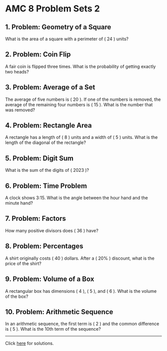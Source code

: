 # AMC 8 Problem Sets 2


## **1. Problem: Geometry of a Square**
What is the area of a square with a perimeter of \( 24 \) units?

## **2. Problem: Coin Flip**
A fair coin is flipped three times. What is the probability of getting exactly two heads?

## **3. Problem: Average of a Set**
The average of five numbers is \( 20 \). If one of the numbers is removed, the average of the remaining four numbers is \( 15 \). What is the number that was removed?

## **4. Problem: Rectangle Area**
A rectangle has a length of \( 8 \) units and a width of \( 5 \) units. What is the length of the diagonal of the rectangle?

## **5. Problem: Digit Sum**
What is the sum of the digits of \( 2023 \)?


## **6. Problem: Time Problem**
A clock shows 3:15. What is the angle between the hour hand and the minute hand?

## **7. Problem: Factors**
How many positive divisors does \( 36 \) have?

## **8. Problem: Percentages**
A shirt originally costs \( 40 \) dollars. After a \( 20\% \) discount, what is the price of the shirt?

## **9. Problem: Volume of a Box**
A rectangular box has dimensions \( 4 \), \( 5 \), and \( 6 \). What is the volume of the box?

## **10. Problem: Arithmetic Sequence**
In an arithmetic sequence, the first term is \( 2 \) and the common difference is \( 5 \). What is the 10th term of the sequence?

---
Click [here](amc8.pset.02.sol.md) for solutions.
